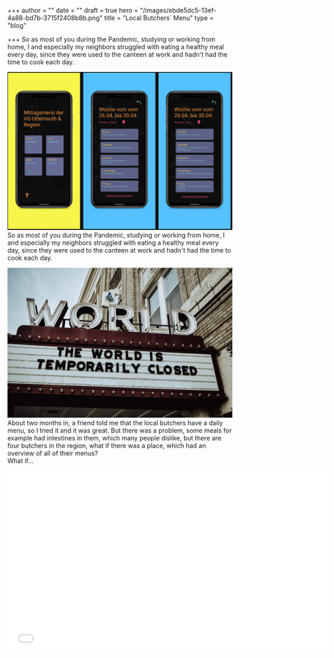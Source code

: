 +++
author = ""
date = ""
draft = true
hero = "/images/ebde5dc5-13ef-4a88-bd7b-3715f2408b8b.png"
title = "Local Butchers´ Menu"
type = "blog"

+++
So as most of you during the Pandemic, studying or working from home, I and especially my neighbors struggled with eating a healthy meal every day, since they were used to the canteen at work and hadn't had the time to cook each day.

![](/images/ebde5dc5-13ef-4a88-bd7b-3715f2408b8b.png)So as most of you during the Pandemic, studying or working from home, I and especially my neighbors struggled with eating a healthy meal every day, since they were used to the canteen at work and hadn't had the time to cook each day.

![](/images/c0d87485-698a-4745-b65e-36e88fbb8a1b.jpeg)About two months in, a friend told me that the local butchers have a daily menu, so I tried it and it was great. But there was a problem, some meals for example had intestines in them, which many people dislike, but there are four butchers in the region, what if there was a place, which had an overview of all of their menus?  
What if...

<iframe width="720" height="407" src="[https://www.youtube.com/embed/LVemc7ur0TU](https://www.youtube.com/embed/LVemc7ur0TU "https://www.youtube.com/embed/LVemc7ur0TU")" title="Metzgerapp demo" frameborder="0" allow="accelerometer; autoplay; clipboard-write; encrypted-media; gyroscope; picture-in-picture" allowfullscreen></iframe>
